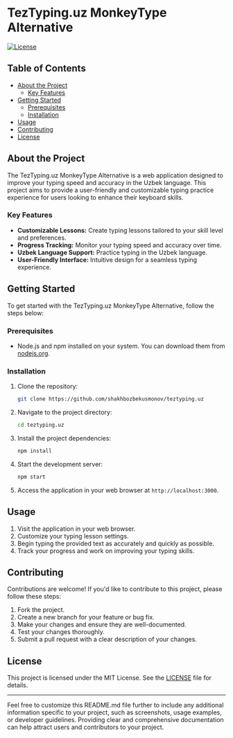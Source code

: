 # TezTyping.uz MonkeyType Alternative

[![License](https://img.shields.io/badge/License-MIT-blue.svg)](https://opensource.org/licenses/MIT)

## Table of Contents

- [About the Project](#about-the-project)
  - [Key Features](#key-features)
- [Getting Started](#getting-started)
  - [Prerequisites](#prerequisites)
  - [Installation](#installation)
- [Usage](#usage)
- [Contributing](#contributing)
- [License](#license)

## About the Project

The TezTyping.uz MonkeyType Alternative is a web application designed to improve your typing speed and accuracy in the Uzbek language. This project aims to provide a user-friendly and customizable typing practice experience for users looking to enhance their keyboard skills.

### Key Features

- **Customizable Lessons:** Create typing lessons tailored to your skill level and preferences.
- **Progress Tracking:** Monitor your typing speed and accuracy over time.
- **Uzbek Language Support:** Practice typing in the Uzbek language.
- **User-Friendly Interface:** Intuitive design for a seamless typing experience.

## Getting Started

To get started with the TezTyping.uz MonkeyType Alternative, follow the steps below:

### Prerequisites

- Node.js and npm installed on your system. You can download them from [nodejs.org](https://nodejs.org/).

### Installation

1. Clone the repository:

   ```bash
   git clone https://github.com/shakhbozbekusmonov/teztyping.uz
   ```

2. Navigate to the project directory:

   ```bash
   cd teztyping.uz
   ```

3. Install the project dependencies:

   ```bash
   npm install
   ```

4. Start the development server:

   ```bash
   npm start
   ```

5. Access the application in your web browser at `http://localhost:3000`.

## Usage

1. Visit the application in your web browser.
2. Customize your typing lesson settings.
3. Begin typing the provided text as accurately and quickly as possible.
4. Track your progress and work on improving your typing skills.

## Contributing

Contributions are welcome! If you'd like to contribute to this project, please follow these steps:

1. Fork the project.
2. Create a new branch for your feature or bug fix.
3. Make your changes and ensure they are well-documented.
4. Test your changes thoroughly.
5. Submit a pull request with a clear description of your changes.

## License

This project is licensed under the MIT License. See the [LICENSE](LICENSE) file for details.

---

Feel free to customize this README.md file further to include any additional information specific to your project, such as screenshots, usage examples, or developer guidelines. Providing clear and comprehensive documentation can help attract users and contributors to your project.
